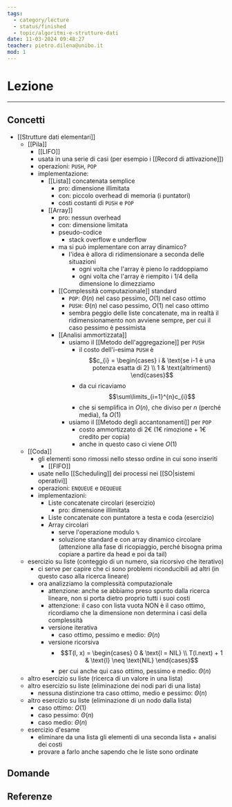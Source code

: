 ```yaml
---
tags:
  - category/lecture
  - status/finished
  - topic/algoritmi-e-strutture-dati
date: 11-03-2024 09:48:27
teacher: pietro.dilena@unibo.it
mod: 1
---
```

# Lezione
---
## Concetti
- [[Strutture dati elementari]]
	- [[Pila]]
		- [[LIFO]]
		- usata in una serie di casi (per esempio i [[Record di attivazione]])
		- operazioni: `PUSH`, `POP`
		- implementazione:
			- [[Lista]] concatenata semplice
				- pro: dimensione illimitata
				- con: piccolo overhead di memoria (i puntatori)
				- costi costanti di `PUSH` e `POP`
			- [[Array]]
				- pro: nessun overhead
				- con: dimensione limitata
				- pseudo-codice
					- stack overflow e underflow
				- ma si può implementare con array dinamico?
					- l'idea è allora di ridimensionare a seconda delle situazioni
						- ogni volta che l'array è pieno lo raddoppiamo
						- ogni volta che l'array è riempito i 1/4 della dimensione lo dimezziamo
				- [[Complessità computazionale]] standard
					- `POP`: $\Theta(n)$ nel caso pessimo, $O(1)$ nel caso ottimo
					- `PUSH`: $\Theta(n)$ nel caso pessimo, $O(1)$ nel caso ottimo
					- sembra peggio delle liste concatenate, ma in realtà il ridimensionamento non avviene sempre, per cui il caso pessimo è pessimista
				- [[Analisi ammortizzata]]
					- usiamo il [[Metodo dell'aggregazione]] per `PUSH`
						- il costo dell'i-esima `PUSH` è $$c_{i} = \begin{cases} i & \text{se i-1 è una potenza esatta di 2} \\ 1 & \text{altrimenti} \end{cases}$$
						- da cui ricaviamo $$\sum\limits_{i=1}^{n}c_{i}$$
						- che si semplifica in $O(n)$, che diviso per $n$ (perché media), fa $O(1)$
					- usiamo il [[Metodo degli accantonamenti]] per `POP`
						- costo ammortizzato di 2€ (1€ rimozione + 1€ credito per copia)
						- anche in questo caso ci viene $O(1)$
	- [[Coda]]
		- gli elementi sono rimossi nello stesso ordine in cui sono inseriti
			- [[FIFO]]
		- usate nello [[Scheduling]] dei processi nei [[SO|sistemi operativi]]
		- operazioni:  `ENQUEUE` e `DEQUEUE`
		- implementazioni:
			- Liste concatenate circolari (esercizio)
				- pro: dimensione illimitata
			- Liste concatenate con puntatore a testa e coda (esercizio)
			- Array circolari
				- serve l'operazione modulo `%`
				- soluzione standard e con array dinamico circolare (attenzione alla fase di ricopiaggio, perché bisogna prima copiare a partire da head e poi da tail)
	- esercizio su liste (conteggio di un numero, sia ricorsivo che iterativo)
		- ci serve per capire che ci sono problemi riconducibili ad altri (in questo caso alla ricerca lineare)
		- ora analizziamo la complessità computazionale
			- attenzione: anche se abbiamo preso spunto dalla ricerca lineare, non si porta dietro proprio tutti i suoi costi
			- attenzione: il caso con lista vuota NON è il caso ottimo, ricordiamo che la dimensione non determina i casi della complessità
			- versione iterativa
				- caso ottimo, pessimo e medio: $\Theta(n)$
			- versione ricorsiva
				- $$T(l, x) = \begin{cases} 0 & \text{l = NIL} \\ T(l.next) + 1 & \text{l} \neq \text{NIL} \end{cases}$$
				- per cui anche qui caso ottimo, pessimo e medio: $\Theta(n)$
	- altro esercizio su liste (ricerca di un valore in una lista)
	- altro esercizio su liste (eliminazione dei nodi pari di una lista)
		- nessuna distinzione tra caso ottimo, medio e pessimo: $\Theta(n)$
	- altro esercizio su liste (eliminazione di un nodo dalla lista)
		- caso ottimo: $O(1)$
		- caso pessimo: $\Theta(n)$
		- caso medio: $\Theta(n)$
	- esercizio d'esame
		- eliminare da una lista gli elementi di una seconda lista + analisi dei costi
		- provare a farlo anche sapendo che le liste sono ordinate

## Domande

## Referenze
